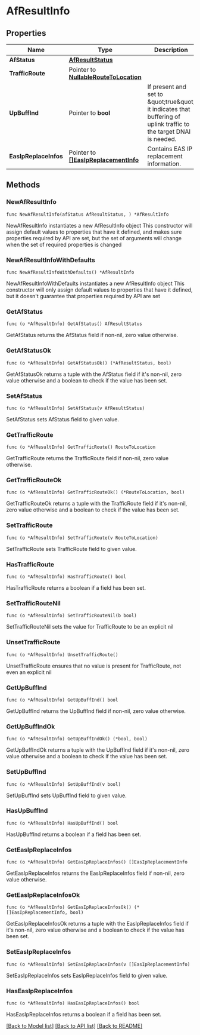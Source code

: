 # AfResultInfo

## Properties

Name | Type | Description | Notes
------------ | ------------- | ------------- | -------------
**AfStatus** | [**AfResultStatus**](AfResultStatus.md) |  | 
**TrafficRoute** | Pointer to [**NullableRouteToLocation**](RouteToLocation.md) |  | [optional] 
**UpBuffInd** | Pointer to **bool** | If present and set to \&quot;true\&quot; it indicates that buffering of uplink traffic to the target DNAI is needed.  | [optional] 
**EasIpReplaceInfos** | Pointer to [**[]EasIpReplacementInfo**](EasIpReplacementInfo.md) | Contains EAS IP replacement information. | [optional] 

## Methods

### NewAfResultInfo

`func NewAfResultInfo(afStatus AfResultStatus, ) *AfResultInfo`

NewAfResultInfo instantiates a new AfResultInfo object
This constructor will assign default values to properties that have it defined,
and makes sure properties required by API are set, but the set of arguments
will change when the set of required properties is changed

### NewAfResultInfoWithDefaults

`func NewAfResultInfoWithDefaults() *AfResultInfo`

NewAfResultInfoWithDefaults instantiates a new AfResultInfo object
This constructor will only assign default values to properties that have it defined,
but it doesn't guarantee that properties required by API are set

### GetAfStatus

`func (o *AfResultInfo) GetAfStatus() AfResultStatus`

GetAfStatus returns the AfStatus field if non-nil, zero value otherwise.

### GetAfStatusOk

`func (o *AfResultInfo) GetAfStatusOk() (*AfResultStatus, bool)`

GetAfStatusOk returns a tuple with the AfStatus field if it's non-nil, zero value otherwise
and a boolean to check if the value has been set.

### SetAfStatus

`func (o *AfResultInfo) SetAfStatus(v AfResultStatus)`

SetAfStatus sets AfStatus field to given value.


### GetTrafficRoute

`func (o *AfResultInfo) GetTrafficRoute() RouteToLocation`

GetTrafficRoute returns the TrafficRoute field if non-nil, zero value otherwise.

### GetTrafficRouteOk

`func (o *AfResultInfo) GetTrafficRouteOk() (*RouteToLocation, bool)`

GetTrafficRouteOk returns a tuple with the TrafficRoute field if it's non-nil, zero value otherwise
and a boolean to check if the value has been set.

### SetTrafficRoute

`func (o *AfResultInfo) SetTrafficRoute(v RouteToLocation)`

SetTrafficRoute sets TrafficRoute field to given value.

### HasTrafficRoute

`func (o *AfResultInfo) HasTrafficRoute() bool`

HasTrafficRoute returns a boolean if a field has been set.

### SetTrafficRouteNil

`func (o *AfResultInfo) SetTrafficRouteNil(b bool)`

 SetTrafficRouteNil sets the value for TrafficRoute to be an explicit nil

### UnsetTrafficRoute
`func (o *AfResultInfo) UnsetTrafficRoute()`

UnsetTrafficRoute ensures that no value is present for TrafficRoute, not even an explicit nil
### GetUpBuffInd

`func (o *AfResultInfo) GetUpBuffInd() bool`

GetUpBuffInd returns the UpBuffInd field if non-nil, zero value otherwise.

### GetUpBuffIndOk

`func (o *AfResultInfo) GetUpBuffIndOk() (*bool, bool)`

GetUpBuffIndOk returns a tuple with the UpBuffInd field if it's non-nil, zero value otherwise
and a boolean to check if the value has been set.

### SetUpBuffInd

`func (o *AfResultInfo) SetUpBuffInd(v bool)`

SetUpBuffInd sets UpBuffInd field to given value.

### HasUpBuffInd

`func (o *AfResultInfo) HasUpBuffInd() bool`

HasUpBuffInd returns a boolean if a field has been set.

### GetEasIpReplaceInfos

`func (o *AfResultInfo) GetEasIpReplaceInfos() []EasIpReplacementInfo`

GetEasIpReplaceInfos returns the EasIpReplaceInfos field if non-nil, zero value otherwise.

### GetEasIpReplaceInfosOk

`func (o *AfResultInfo) GetEasIpReplaceInfosOk() (*[]EasIpReplacementInfo, bool)`

GetEasIpReplaceInfosOk returns a tuple with the EasIpReplaceInfos field if it's non-nil, zero value otherwise
and a boolean to check if the value has been set.

### SetEasIpReplaceInfos

`func (o *AfResultInfo) SetEasIpReplaceInfos(v []EasIpReplacementInfo)`

SetEasIpReplaceInfos sets EasIpReplaceInfos field to given value.

### HasEasIpReplaceInfos

`func (o *AfResultInfo) HasEasIpReplaceInfos() bool`

HasEasIpReplaceInfos returns a boolean if a field has been set.


[[Back to Model list]](../README.md#documentation-for-models) [[Back to API list]](../README.md#documentation-for-api-endpoints) [[Back to README]](../README.md)


